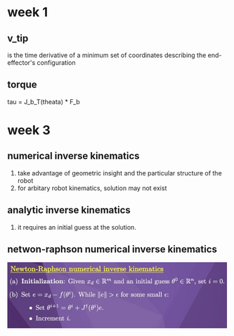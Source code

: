 # week 1

## v_tip

is the time derivative of a minimum set of coordinates describing the end-effector's configuration

## torque

tau = J_b_T(theata) \* F_b

# week 3

## numerical inverse kinematics 
1. take advantage of geometric insight and the particular structure of the robot
2. for arbitary robot kinematics, solution may not exist

## analytic inverse kinematics
1. it requires an initial guess at the solution.

## netwon-raphson numerical inverse kinematics
<img src="diagrams/diagram-1.png" width="500"/>
